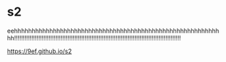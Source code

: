 # s2
eehhhhhhhhhhhhhhhhhhhhhhhhhhhhhhhhhhhhhhhhhhhhhhhhhhhhhhhhhhhh!!!!!!!!!!!!!!!!!!!!!!!!!!!!!!!!!!!!!!!!!!!!!!!!!!!!!!!!!!!!!!!!!!!!!!!!!!!!!!!!!!!!!!!!!!!!!!!!!

https://9ef.github.io/s2
